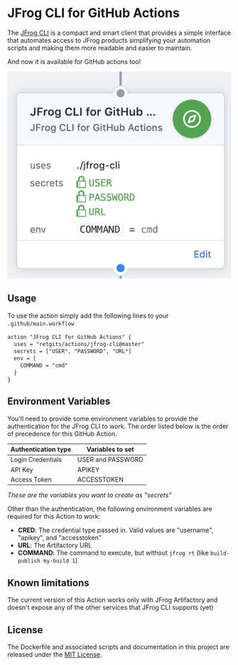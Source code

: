 # JFrog CLI for GitHub Actions

The [JFrog CLI](https://jfrog.com/getcli/) is a compact and smart client that provides a simple interface that automates access to JFrog products simplifying your automation scripts and making them more readable and easier to maintain.

And now it is available for GitHub actions too!

![JFrog CLI Action](./jfrogcli.png)

## Usage

To use the action simply add the following lines to your `.github/main.workflow`

```hcl
action "JFrog CLI for GitHub Actions" {
  uses = "retgits/actions/jfrog-cli@master"
  secrets = ["USER", "PASSWORD", "URL"]
  env = {
    COMMAND = "cmd"
  }
}
```

## Environment Variables

You'll need to provide some environment variables to provide the authentication for the JFrog CLI to work. The order listed below is the order of precedence for this GitHub Action.

| Authentication type | Variables to set  |
|---------------------|-------------------|
| Login Credentials   | USER and PASSWORD |
| API Key             | APIKEY            |
| Access Token        | ACCESSTOKEN       |

_These are the variables you want to create as "secrets"_

Other than the authentication, the following environment variables are required for this Action to work:

* **CRED**: The credential type passed in. Valid values are "username", "apikey", and "accesstoken"
* **URL**: The Artifactory URL
* **COMMAND**: The command to execute, but without `jfrog rt` (like `build-publish my-build 1`)

## Known limitations

The current version of this Action works only with JFrog Artifactory and doesn't expose any of the other services that JFrog CLI supports (yet)

## License

The Dockerfile and associated scripts and documentation in this project are released under the [MIT License](LICENSE).
